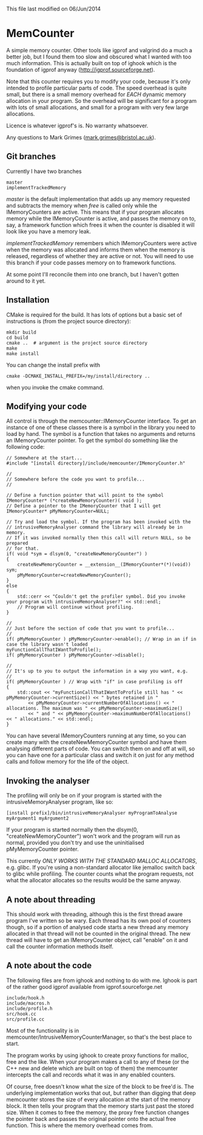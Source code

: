 This file last modified on 06/Jun/2014

MemCounter
==========
A simple memory counter. Other tools like igprof and valgrind do a much a better job, but
I found them too slow and obscured what I wanted with too much information. This is
actually built on top of ighook which is the foundation of igprof anyway
(http://igprof.sourceforge.net).

Note that this counter requires you to modify your code, because it's only intended to
profile particular parts of code. The speed overhead is quite small, but there is a small
memory overhead for *EACH* dynamic memory allocation in your program. So the overhead
will be significant for a program with lots of small allocations, and small for a program
with very few large allocations.

Licence is whatever igprof's is. No warranty whatsoever.

Any questions to Mark Grimes (mark.grimes@bristol.ac.uk).


Git branches
------------
Currently I have two branches

    master
    implementTrackedMemory

_master_ is the default implementation that adds up any memory requested and subtracts
the memory when _free_ is called only while the IMemoryCounters are active. This means
that if your program allocates memory while the IMemoryCounter is active, and passes the
memory on to, say, a framework function which frees it when the counter is disabled it
will look like you have a memory leak.

_implementTrackedMemory_ remembers which IMemoryCounters were active when the memory was
allocated and informs them when the memory is released, regardless of whether they are
active or not. You will need to use this branch if your code passes memory on to
framework functions.

At some point I'll reconcile them into one branch, but I haven't gotten around to it yet.


Installation
------------
CMake is required for the build. It has lots of options but a basic set of instructions
is (from the project source directory):

    mkdir build
    cd build
    cmake ..  # argument is the project source directory
    make
    make install

You can change the install prefix with

    cmake -DCMAKE_INSTALL_PREFIX=/my/install/directory ..

when you invoke the cmake command. 


Modifying your code
-------------------
All control is through the memcounter::IMemoryCounter interface. To get an instance of
one of these classes there is a symbol in the library you need to load by hand. The
symbol is a function that takes no arguments and returns an IMemoryCounter pointer. To
get the symbol do something like the following code:

    // Somewhere at the start...
    #include "[install directory]/include/memcounter/IMemoryCounter.h"

    //
    // Somewhere before the code you want to profile...
    //

    // Define a function pointer that will point to the symbol
    IMemoryCounter* (*createNewMemoryCounter)( void );
    // Define a pointer to the IMemoryCounter that I will get
    IMemoryCounter* pMyMemoryCounter=NULL;

    // Try and load the symbol. If the program has been invoked with the
    // intrusiveMemoryAnalyser command the library will already be in memory.
    // If it was invoked normally then this call will return NULL, so be prepared
    // for that.
    if( void *sym = dlsym(0, "createNewMemoryCounter") )
    {
        createNewMemoryCounter = __extension__(IMemoryCounter*(*)(void)) sym;
        pMyMemoryCounter=createNewMemoryCounter();
    }
    else
    {
        std::cerr << "Couldn't get the profiler symbol. Did you invoke your program with intrusiveMemoryAnalyser?" << std::endl;
        // Program will continue without profiling.
    }

    //
    // Just before the section of code that you want to profile...
    //
    if( pMyMemoryCounter ) pMyMemoryCounter->enable(); // Wrap in an if in case the library wasn't loaded
    myFunctionCallThatIWantToProfile();
    if( pMyMemoryCounter ) pMyMemoryCounter->disable();

    //
    // It's up to you to output the information in a way you want, e.g.
    //
    if( pMyMemoryCounter ) // Wrap with "if" in case profiling is off
    {
        std::cout << "myFunctionCallThatIWantToProfile still has " << pMyMemoryCounter->currentSize() << " bytes retained in "
            << pMyMemoryCounter->currentNumberOfAllocations() << " allocations. The maximum was " << pMyMemoryCounter->maximumSize()
            << " and " << pMyMemoryCounter->maximumNumberOfAllocations() << " allocations." << std::endl;
    }
	
You can have several IMemoryCounters running at any time, so you can create many with the
createNewMemoryCounter symbol and have them analysing different parts of code. You can
switch them on and off at will, so you can have one for a particular class and switch it
on just for any method calls and follow memory for the life of the object.


Invoking the analyser
---------------------
The profiling will only be on if your program is started with the intrusiveMemoryAnalyser
program, like so:

    [install prefix]/bin/intrusiveMemoryAnalyser myProgramToAnalyse myArgument1 myArgument2

If your program is started normally then the dlsym(0, "createNewMemoryCounter") won't
work and the program will run as normal, provided you don't try and use the uninitialised
pMyMemoryCounter pointer.

This currently *ONLY WORKS WITH THE STANDARD MALLOC ALLOCATORS*, e.g. glibc. If you're
using a non-standard allocator like jemalloc switch back to glibc while profiling. The
counter counts what the program requests, not what the allocator allocates so the results
would be the same anyway.


A note about threading
----------------------
This should work with threading, although this is the first thread aware program I've
written so be wary. Each thread has its own pool of counters though, so if a portion
of analysed code starts a new thread any memory allocated in that thread will not be
counted in the original thread. The new thread will have to get an IMemoryCounter
object, call "enable" on it and call the counter information methods itself.



A note about the code
---------------------
The following files are from ighook and nothing to do with me. Ighook is part of the
rather good igprof available from igprof.sourceforge.net

    include/hook.h
    include/macros.h
    include/profile.h
    src/hook.cc
    src/profile.cc

Most of the functionality is in memcounter/IntrusiveMemoryCounterManager, so that's the
best place to start.

The program works by using ighook to create proxy functions for malloc, free and the
like. When your program makes a call to any of these (or the C++ new and delete which
are built on top of them) the memcounter intercepts the call and records what it was in
any enabled counters.

Of course, free doesn't know what the size of the block to be free'd is. The underlying
implementation works that out, but rather than digging that deep memcounter stores the
size of every allocation at the start of the memory block. It then tells your program
that the memory starts just past the stored size. When it comes to free the memory, the
proxy free function changes the pointer back and passes the original pointer onto the
actual free function. This is where the memory overhead comes from.